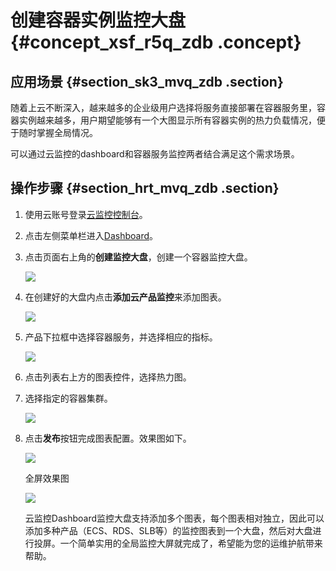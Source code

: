 # 创建容器实例监控大盘 {#concept_xsf_r5q_zdb .concept}

## 应用场景 {#section_sk3_mvq_zdb .section}

随着上云不断深入，越来越多的企业级用户选择将服务直接部署在容器服务里，容器实例越来越多，用户期望能够有一个大图显示所有容器实例的热力负载情况，便于随时掌握全局情况。

可以通过云监控的dashboard和容器服务监控两者结合满足这个需求场景。

## 操作步骤 {#section_hrt_mvq_zdb .section}

1.  使用云账号登录[云监控控制台](https://cms.console.aliyun.com/#/home/ecs)。
2.  点击左侧菜单栏进入[Dashboard](https://cms.console.aliyun.com/#/dashboard)。
3.  点击页面右上角的**创建监控大盘**，创建一个容器监控大盘。

    ![](http://static-aliyun-doc.oss-cn-hangzhou.aliyuncs.com/assets/img/6238/5207_zh-CN.png)

4.  在创建好的大盘内点击**添加云产品监控**来添加图表。

    ![](http://static-aliyun-doc.oss-cn-hangzhou.aliyuncs.com/assets/img/6238/5208_zh-CN.png)

5.  产品下拉框中选择容器服务，并选择相应的指标。

    ![](http://static-aliyun-doc.oss-cn-hangzhou.aliyuncs.com/assets/img/6238/5218_zh-CN.png)

6.  点击列表右上方的图表控件，选择热力图。
7.  选择指定的容器集群。

    ![](http://static-aliyun-doc.oss-cn-hangzhou.aliyuncs.com/assets/img/6238/5210_zh-CN.png)

8.  点击**发布**按钮完成图表配置。效果图如下。

    ![](http://static-aliyun-doc.oss-cn-hangzhou.aliyuncs.com/assets/img/6238/5211_zh-CN.png)

    全屏效果图

    ![](http://static-aliyun-doc.oss-cn-hangzhou.aliyuncs.com/assets/img/6238/5212_zh-CN.png)

    云监控Dashboard监控大盘支持添加多个图表，每个图表相对独立，因此可以添加多种产品（ECS、RDS、SLB等）的监控图表到一个大盘，然后对大盘进行投屏。一个简单实用的全局监控大屏就完成了，希望能为您的运维护航带来帮助。


